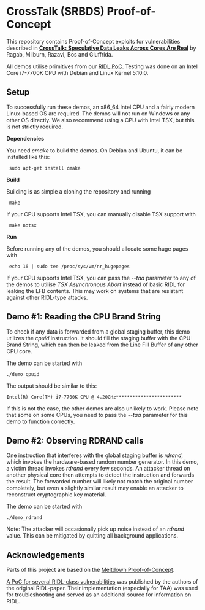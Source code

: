 # CrossTalk (SRBDS) Proof-of-Concept

This repository contains Proof-of-Concept exploits for vulnerabilities described in [**CrossTalk: Speculative Data Leaks Across Cores Are Real**](https://download.vusec.net/papers/crosstalk_sp21.pdf) by Ragab, Milburn, Razavi, Bos and Giuffrida.

All demos utilise primitives from our [RIDL PoC](https://github.com/tristan-hornetz/ridl).
Testing was done on an Intel Core i7-7700K CPU with Debian and Linux Kernel 5.10.0.

## Setup

To successfully run these demos, an x86_64 Intel CPU and a fairly modern Linux-based OS are required.
The demos will not run on Windows or any other OS directly. We also recommend using a CPU with Intel TSX, but this is not strictly required.  


**Dependencies**

You need _cmake_ to build the demos.
On Debian and Ubuntu, it can be installed like this:
<!-- prettier-ignore -->
```shell
 sudo apt-get install cmake
 ```
**Build**

Building is as simple a cloning the repository and running
```shell
 make
 ```
If your CPU supports Intel TSX, you can manually disable TSX support with
```shell
 make notsx
 ```

**Run**

Before running any of the demos, you should allocate some huge pages with
```shell
 echo 16 | sudo tee /proc/sys/vm/nr_hugepages
 ```

If your CPU supports Intel TSX, you can pass the _--taa_ parameter to any of the demos to
utilise _TSX Asynchronous Abort_ instead of basic RIDL for leaking the LFB contents. 
This may work on systems that are resistant against other RIDL-type attacks.


## Demo #1: Reading the CPU Brand String

To check if any data is forwarded from a global staging buffer,
this demo utilizes the _cpuid_ instruction. It should fill the staging buffer with the CPU Brand
String, which can then be leaked from the Line Fill Buffer of any
other CPU core.

The demo can be started with 
```shell
./demo_cpuid
 ```
The output should be similar to this:

```
Intel(R) Core(TM) i7-7700K CPU @ 4.20GHz************************
 ```

If this is not the case, the other demos are also unlikely to work. Please note
that some on some CPUs, you need to pass the _--taa_ parameter for this demo to function correctly.

## Demo #2: Observing RDRAND calls

One instruction that interferes with the global staging buffer is _rdrand_, which invokes the hardware-based
random number generator. In this demo, a victim thread invokes _rdrand_ every few seconds. 
An attacker thread on another physical core then attempts to detect the instruction and forwards the result.
The forwarded number will likely not match the original number completely, but even a slightly similar result
may enable an attacker to reconstruct cryptographic key material.

The demo can be started with 
```shell
./demo_rdrand
 ```

Note: The attacker will occasionally pick up noise instead of an _rdrand_ value. This can be mitigated by quitting all 
background applications.

## Acknowledgements

Parts of this project are based on the [Meltdown Proof-of-Concept](https://github.com/IAIK/meltdown).  

[A PoC for several RIDL-class vulnerabilities](https://github.com/vusec/ridl) was published by the authors of the 
original RIDL-paper. Their implementation (especially for TAA) was used for troubleshooting and served as an additional source
for information on RIDL.
